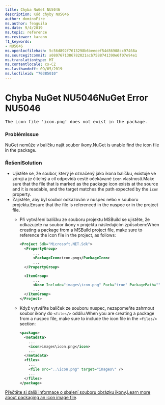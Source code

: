 ```yaml
---
title: Chyba NuGet NU5046
description: Kód chyby NU5046
author: dominoFire
ms.author: feaguila
ms.date: 9/4/2019
ms.topic: reference
ms.reviewer: karann
f1_keywords:
- NU5046
ms.openlocfilehash: 5c56d892f7613298b6beeeef54d86908cc97468a
ms.sourcegitcommit: a0807671386782021acb7588741390e6f07e94e1
ms.translationtype: MT
ms.contentlocale: cs-CZ
ms.lasthandoff: 09/05/2019
ms.locfileid: "70385010"
---
```

# <a name="nuget-error-nu5046"></a><span data-ttu-id="fedc6-103">Chyba NuGet NU5046</span><span class="sxs-lookup"><span data-stu-id="fedc6-103">NuGet Error NU5046</span></span>

<pre>The icon file 'icon.png' does not exist in the package.</pre>


### <a name="issue"></a><span data-ttu-id="fedc6-104">Problém</span><span class="sxs-lookup"><span data-stu-id="fedc6-104">Issue</span></span>

<span data-ttu-id="fedc6-105">NuGet nemůže v balíčku najít soubor ikony.</span><span class="sxs-lookup"><span data-stu-id="fedc6-105">NuGet is unable find the icon file in the package.</span></span>


### <a name="solution"></a><span data-ttu-id="fedc6-106">Řešení</span><span class="sxs-lookup"><span data-stu-id="fedc6-106">Solution</span></span>

- <span data-ttu-id="fedc6-107">Ujistěte se, že soubor, který je označený jako ikona balíčku, existuje ve zdroji a je čitelný a cíl odpovídá cestě očekávané `icon` vlastností.</span><span class="sxs-lookup"><span data-stu-id="fedc6-107">Make sure that the file that is marked as the package icon exists at the source and it is readable, and the target matches the path expected by the `icon` property.</span></span>
- <span data-ttu-id="fedc6-108">Zajistěte, aby byl soubor odkazován v nuspec nebo v souboru projektu.</span><span class="sxs-lookup"><span data-stu-id="fedc6-108">Ensure that the file is referenced in the nuspec or in the project file.</span></span>
  * <span data-ttu-id="fedc6-109">Při vytváření balíčku ze souboru projektu MSBuild se ujistěte, že odkazujete na soubor ikony v projektu následujícím způsobem:</span><span class="sxs-lookup"><span data-stu-id="fedc6-109">When creating a package from a MSBuild project file, make sure to reference the icon file in the project, as follows:</span></span>

    ```xml
    <Project Sdk="Microsoft.NET.Sdk">
      <PropertyGroup>
          ...
          <PackageIcon>icon.png</PackageIcon>
          ...
      </PropertyGroup>

      <ItemGroup>
          ...
          <None Include="images\icon.png" Pack="true" PackagePath=""/>
          ...
      </ItemGroup>
    </Project>
    ```

  * <span data-ttu-id="fedc6-110">Když vytváříte balíček ze souboru nuspec, nezapomeňte zahrnout soubor ikony do `<files/>` oddílu:</span><span class="sxs-lookup"><span data-stu-id="fedc6-110">When you are creating a package from a nuspec file, make sure to include the icon file in the `<files/>` section:</span></span>

    ```xml
    <package>
      <metadata>
        ...
        <icon>images\icon.png</icon>
        ...
      </metadata>
      <files>
        ...
        <file src="..\icon.png" target="images\" />
        ...
      </files>
    </package>
    ```

<span data-ttu-id="fedc6-111">[Přečtěte si další informace o sbalení souboru obrázku ikony](../msbuild-targets.md#packing-an-icon-image-file).</span><span class="sxs-lookup"><span data-stu-id="fedc6-111">[Learn more about packaging an icon image file](../msbuild-targets.md#packing-an-icon-image-file).</span></span>
